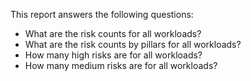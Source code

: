 This report answers the following questions:

- What are the risk counts for all workloads?
- What are the risk counts by pillars for all workloads?
- How many high risks are for all workloads?
- How many medium risks are for all workloads?
